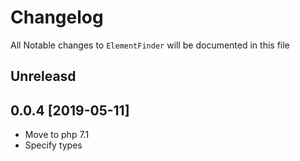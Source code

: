 # Changelog
All Notable changes to `ElementFinder` will be documented in this file

## Unreleasd

## 0.0.4 [2019-05-11]
- Move to php 7.1 
- Specify types
